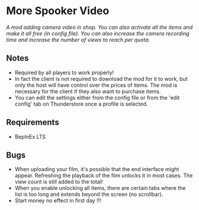 # More Spooker Video

*A mod adding camera video in shop. You can also activate all the items and make it all free (in config file). 
You can also increase the camera recording time and increase the number of views to reach per quota.*

## Notes
- Required by all players to work properly!
- In fact the client is not required to download the mod for it to work, but only the host will have control over the prices of items. 
The mod is necessary for the client if they also want to purchase items.
- You can edit the settings either from the config file or from the 'edit config' tab on Thunderstore once a profile is selected.

## Requirements
- BepInEx LTS

## Bugs
- When uploading your film, it's possible that the end interface might appear. 
Refreshing the playback of the film unlocks it in most cases. The view count is still added to the total!
- When you enable unlocking all items, there are certain tabs where the list is too long and extends beyond the screen (no scrollbar).
- Start money no effect in first day !!!